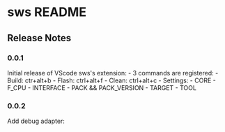 # sws README


## Release Notes

### 0.0.1

Initial release of VScode sws's extension:
    - 3 commands are registered:
        - Build: ctr+alt+b
        - Flash: ctrl+alt+f
        - Clean: ctrl+alt+c
    - Settings:
        - CORE
        - F_CPU
        - INTERFACE
        - PACK && PACK_VERSION
        - TARGET
        - TOOL

### 0.0.2 

Add debug adapter: